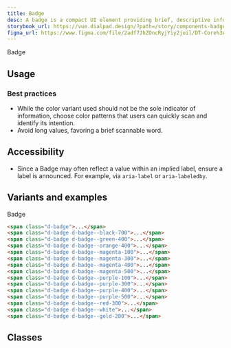 ```yaml
---
title: Badge
desc: A badge is a compact UI element providing brief, descriptive information about an element and its surrounding context. It is terse, ideally one word.
storybook_url: https://vue.dialpad.design/?path=/story/components-badge--default
figma_url: https://www.figma.com/file/2adf7JhZOncRyjYiy2joil/DT-Core%3A-Components-7?node-id=8914%3A21227&viewport=656%2C314%2C0.55&t=xHutRjwo1o5zMTgT-11
---
```

<code-well-header>
  <div>
    <span class="d-badge d-mr8 d-mb8 d-badge--black-700">Badge</span>
  </div>
</code-well-header>

<!-- <component-combinator component-name="DtBadge" /> -->

## Usage

<dialtone-usage>
<template #do>

- To flag and draw awareness to a specific element or feature of focus. For example, something is unique about that separates it from other like content.
- As a notification system with minimal footprint.
</template>
<template #dont>

- To indicate that interaction by the user is required.
</template>
</dialtone-usage>

### Best practices

- While the color variant used should not be the sole indicator of information, choose color patterns that users can quickly scan and identify its intention.
- Avoid long values, favoring a brief scannable word.

## Accessibility

- Since a Badge may often reflect a value within an implied label, ensure a label is announced. For example, via `aria-label` or `aria-labeledby`.

## Variants and examples

<code-well-header>
  <div>
    <span v-for="i in classes" class="d-badge d-mr8 d-mb8" :class="i.class">Badge</span>
  </div>
</code-well-header>

```html
<span class="d-badge">...</span>
<span class="d-badge d-badge--black-700">...</span>
<span class="d-badge d-badge--green-400">...</span>
<span class="d-badge d-badge--orange-400">...</span>
<span class="d-badge d-badge--magenta-100">...</span>
<span class="d-badge d-badge--magenta-300">...</span>
<span class="d-badge d-badge--magenta-400">...</span>
<span class="d-badge d-badge--magenta-500">...</span>
<span class="d-badge d-badge--purple-100">...</span>
<span class="d-badge d-badge--purple-300">...</span>
<span class="d-badge d-badge--purple-400">...</span>
<span class="d-badge d-badge--purple-500">...</span>
<span class="d-badge d-badge--red-300">...</span>
<span class="d-badge d-badge--white">...</span>
<span class="d-badge d-badge--gold-200">...</span>
```

## Classes

<component-class-table component-name="badge"></component-class-table>

<script setup>
  import { classes } from '@data/badge.json';
  import DialtoneUsage from '@baseComponents/DialtoneUsage.vue';
</script>
